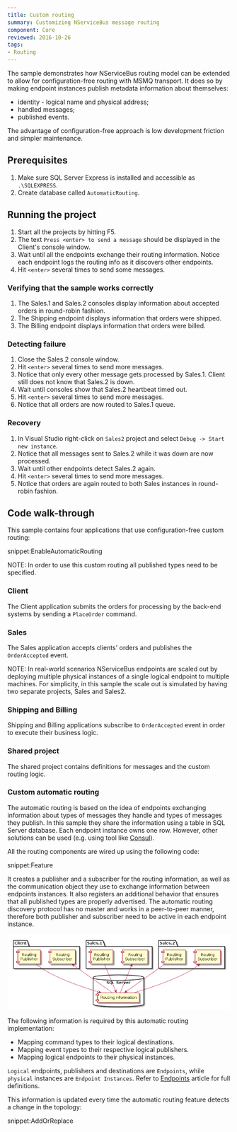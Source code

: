 ```yaml
---
title: Custom routing
summary: Customizing NServiceBus message routing
component: Core
reviewed: 2016-10-26
tags:
- Routing
---
```


The sample demonstrates how NServiceBus routing model can be extended to allow for configuration-free routing with MSMQ transport. It does so by making endpoint instances publish metadata information about themselves:

 * identity - logical name and physical address;
 * handled messages;
 * published events.

The advantage of configuration-free approach is low development friction and simpler maintenance. 


## Prerequisites

 1. Make sure SQL Server Express is installed and accessible as `.\SQLEXPRESS`.
 1. Create database called `AutomaticRouting`.


## Running the project

 1. Start all the projects by hitting F5.
 1. The text `Press <enter> to send a message` should be displayed in the Client's console window.
 1. Wait until all the endpoints exchange their routing information. Notice each endpoint logs the routing info as it discovers other endpoints.
 1. Hit `<enter>` several times to send some messages.


### Verifying that the sample works correctly

 1. The Sales.1 and Sales.2 consoles display information about accepted orders in round-robin fashion.
 1. The Shipping endpoint displays information that orders were shipped.
 1. The Billing endpoint displays information that orders were billed.


### Detecting failure

 1. Close the Sales.2 console window.
 1. Hit `<enter>` several times to send more messages.
 1. Notice that only every other message gets processed by Sales.1. Client still does not know that Sales.2 is down.
 1. Wait until consoles show that Sales.2 heartbeat timed out.
 1. Hit `<enter>` several times to send more messages.
 1. Notice that all orders are now routed to Sales.1 queue.


### Recovery

 1. In Visual Studio right-click on `Sales2` project and select `Debug -> Start new instance`.
 1. Notice that all messages sent to Sales.2 while it was down are now processed.
 1. Wait until other endpoints detect Sales.2 again.
 1. Hit `<enter>` several times to send more messages.
 1. Notice that orders are again routed to both Sales instances in round-robin fashion.


## Code walk-through

This sample contains four applications that use configuration-free custom routing:

snippet:EnableAutomaticRouting

NOTE: In order to use this custom routing all published types need to be specified.


### Client

The Client application submits the orders for processing by the back-end systems by sending a `PlaceOrder` command.


### Sales

The Sales application accepts clients' orders and publishes the `OrderAccepted` event. 

NOTE: In real-world scenarios NServiceBus endpoints are scaled out by deploying multiple physical instances of a single logical endpoint to multiple machines. For simplicity, in this sample the scale out is simulated by having two separate projects, Sales and Sales2.


### Shipping and Billing

Shipping and Billing applications subscribe to `OrderAccepted` event in order to execute their business logic.


### Shared project

The shared project contains definitions for messages and the custom routing logic.


### Custom automatic routing

The automatic routing is based on the idea of endpoints exchanging information about types of messages they handle and types of messages they publish. In this sample they share the information using a table in SQL Server database. Each endpoint instance owns one row. However, other solutions can be used (e.g. using tool like [Consul](https://www.consul.io/)).

All the routing components are wired up using the following code:

snippet:Feature

It creates a publisher and a subscriber for the routing information, as well as the communication object they use to exchange information between endpoints instances. It also registers an additional behavior that ensures that all published types are properly advertised. The automatic routing discovery protocol has no master and works in a peer-to-peer manner, therefore both publisher and subscriber need to be active in each endpoint instance.

<!--
http://www.planttext.com/planttext
@startuml

package "Client" {
    Component [Routing\nSubscriber] as C_S
    Component [Routing\nPublisher] as C_P
}

package "Sales.1" {
    Component [Routing\nSubscriber] as S1_S
    Component [Routing\nPublisher] as S1_P
}

package "Sales.2" {
    Component [Routing\nSubscriber] as S2_S
    Component [Routing\nPublisher] as S2_P
}

database "SQL Server\n" {
    [Routing information] as RI
}

C_P -down-> RI
RI -up-> C_S

S1_P -down-> RI
RI -up-> S1_S

S2_P -down-> RI
RI -up-> S2_S

@enduml
-->

![Automatic routing design](design.png)

The following information is required by this automatic routing implementation:

 * Mapping command types to their logical destinations.
 * Mapping event types to their respective logical publishers.
 * Mapping logical endpoints to their physical instances.

`Logical` endpoints, publishers and destinations are `Endpoints`, while `physical` instances are `Endpoint Instances`. Refer to [Endpoints](/nservicebus/endpoints/) article for full definitions.

This information is updated every time the automatic routing feature detects a change in the topology:

snippet:AddOrReplace